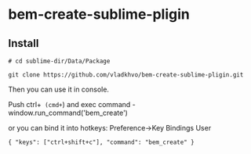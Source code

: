 # bem-create-sublime-pligin

## Install
```
# cd sublime-dir/Data/Package

git clone https://github.com/vladkhvo/bem-create-sublime-pligin.git

```
Then you can use it in console.

Push ctrl+` (cmd+`) and exec command - window.run_command('bem_create')

or you can bind it into hotkeys:
Preference->Key Bindings User
```
{ "keys": ["ctrl+shift+c"], "command": "bem_create" }
```

